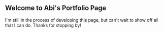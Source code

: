 ## Welcome to Abi's Portfolio Page

I'm still in the process of developing this page, but can't wait to show off all that I can do. 
Thanks for stopping by!
